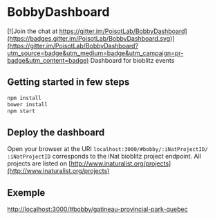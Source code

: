 # BobbyDashboard

[![Join the chat at https://gitter.im/PoisotLab/BobbyDashboard](https://badges.gitter.im/PoisotLab/BobbyDashboard.svg)](https://gitter.im/PoisotLab/BobbyDashboard?utm_source=badge&utm_medium=badge&utm_campaign=pr-badge&utm_content=badge)
Dashboard for bioblitz events

## Getting started in few steps

```bash
npm install
bower install
npm start
```

## Deploy the dashboard

Open your browser at the URI `localhost:3000/#bobby/:iNatProjectID/`
`:iNatProjectID` corresponds to the iNat bioblitz project endpoint. All projects are listed on [http://www.inaturalist.org/projects](http://www.inaturalist.org/projects)

## Exemple

[http://localhost:3000/#bobby/gatineau-provincial-park-quebec](http://localhost:3000/#bobby/gatineau-provincial-park-quebec)
